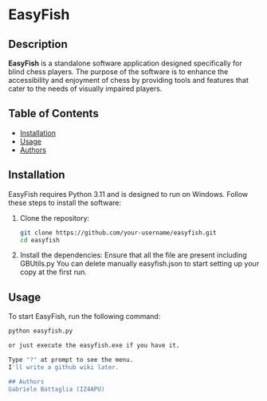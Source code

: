 # EasyFish

## Description
**EasyFish** is a standalone software application designed specifically for blind chess players. The purpose of the software is to enhance the accessibility and enjoyment of chess by providing tools and features that cater to the needs of visually impaired players.

## Table of Contents
- [Installation](#installation)
- [Usage](#usage)
- [Authors](#authors)

## Installation
EasyFish requires Python 3.11 and is designed to run on Windows. Follow these steps to install the software:

1. Clone the repository:
    ```bash
    git clone https://github.com/your-username/easyfish.git
    cd easyfish
    ```

2. Install the dependencies:
    Ensure that all the file are present including GBUtils.py
				You can delete manually easyfish.json to start setting up your copy at the first run.

## Usage
To start EasyFish, run the following command:
```bash
python easyfish.py

or just execute the easyfish.exe if you have it.

Type "?" at prompt to see the menu.
I'll write a github wiki later.

## Authors
Gabriele Battaglia (IZ4APU)